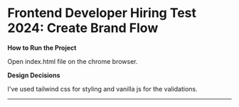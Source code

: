 # Frontend Developer Hiring Test 2024: Create Brand Flow

**How to Run the Project**

Open index.html file on the chrome browser.

**Design Decisions**

I've used tailwind css for styling and vanilla js for the validations.

---
